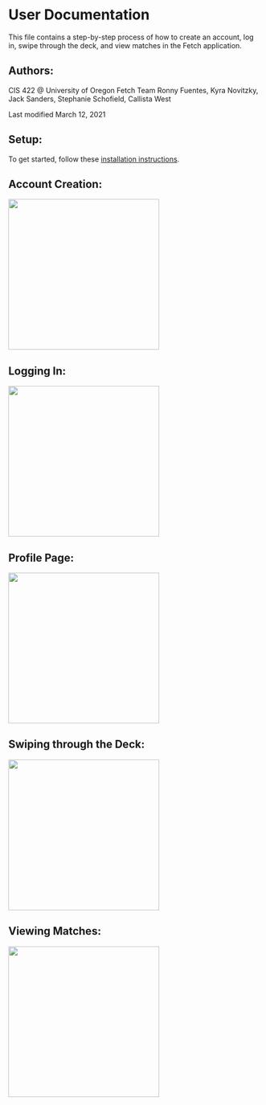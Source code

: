 # User Documentation

This file contains a step-by-step process of how to create an account, log in, swipe through the deck, and view matches in the Fetch application.

## Authors:

CIS 422 @ University of Oregon 
Fetch Team
Ronny Fuentes, Kyra Novitzky, Jack Sanders, Stephanie Schofield, Callista West

Last modified March 12, 2021

## Setup:

To get started, follow these [installation instructions](https://github.com/JackSanders1998/CIS422Proj2/blob/main/README.md).    

## Account Creation:
<img src="https://github.com/JackSanders1998/CIS422Proj2/blob/main/docs/mockup_images/account_creation.png" width="300" />

## Logging In:
<img src="https://github.com/JackSanders1998/CIS422Proj2/blob/main/docs/mockup_images/sign_in.png" width="300" />

## Profile Page:
<img src="https://github.com/JackSanders1998/CIS422Proj2/blob/main/docs/mockup_images/profile_page.png" width="300" />

## Swiping through the Deck:
<img src="https://github.com/JackSanders1998/CIS422Proj2/blob/main/docs/mockup_images/deck.png" width="300" />

## Viewing Matches:
<img src="https://github.com/JackSanders1998/CIS422Proj2/blob/main/docs/mockup_images/view_matches.png" width="300" />